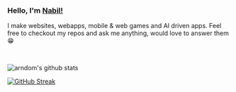 ### Hello, I'm  [Nabil!](https://nabilalamin.netlify.app/)

I make websites, webapps, mobile & web games and AI driven apps. Feel free to checkout my repos and ask me anything, would love to answer them 😁

<br/>

![arndom's github stats](https://github-readme-stats.vercel.app/api?username=arndom&show_icons=true&theme=tokyonight&count_private=true)

[![GitHub Streak](http://github-readme-streak-stats.herokuapp.com?user=arndom&theme=tokyonight&hide_border=true)](https://git.io/streak-stats)

<br/>



